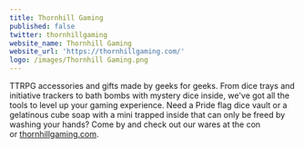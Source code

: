 ```yaml
---
title: Thornhill Gaming
published: false
twitter: thornhillgaming
website_name: Thornhill Gaming
website_url: 'https://thornhillgaming.com/'
logo: /images/Thornhill Gaming.png
---
```


TTRPG accessories and gifts made by geeks for geeks. From dice trays and initiative trackers to bath bombs with mystery dice inside, we've got all the tools to level up your gaming experience. Need a Pride flag dice vault or a gelatinous cube soap with a mini trapped inside that can only be freed by washing your hands? Come by and check out our wares at the con or [thornhillgaming.com](http://thornhillgaming.com/).
